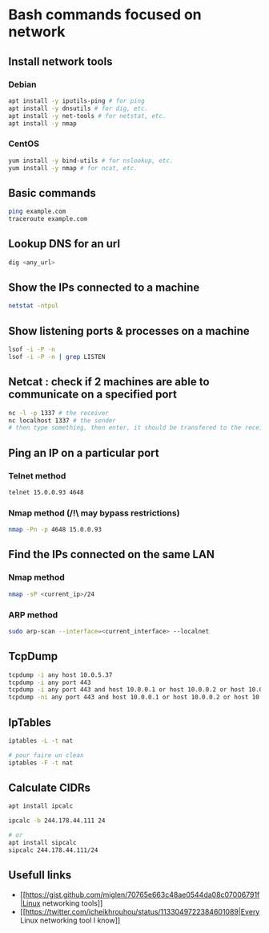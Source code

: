 # Bash commands focused on network

## Install network tools
### Debian
```bash
apt install -y iputils-ping # for ping
apt install -y dnsutils # for dig, etc.
apt install -y net-tools # for netstat, etc.
apt install -y nmap
```

### CentOS
```bash
yum install -y bind-utils # for nslookup, etc.
yum install -y nmap # for ncat, etc.
```

## Basic commands
```bash
ping example.com
traceroute example.com
```

## Lookup DNS for an url
```bash
dig <any_url>
```

## Show the IPs connected to a machine
```bash
netstat -ntpul
```


## Show listening ports & processes on a machine
```bash
lsof -i -P -n
lsof -i -P -n | grep LISTEN
```

## Netcat : check if 2 machines are able to communicate on a specified port
```bash
nc -l -p 1337 # the receiver
nc localhost 1337 # the sender
# then type something, then enter, it should be transfered to the receiver
```


## Ping an IP on a particular port
### Telnet method
```bash
telnet 15.0.0.93 4648
```

### Nmap method (/!\ may bypass restrictions)
```bash
nmap -Pn -p 4648 15.0.0.93
```

## Find the IPs connected on the same LAN
### Nmap method
```bash
nmap -sP <current_ip>/24
```
### ARP method
```bash
sudo arp-scan --interface=<current_interface> --localnet
```

## TcpDump

```bash
tcpdump -i any host 10.0.5.37
tcpdump -i any port 443
tcpdump -i any port 443 and host 10.0.0.1 or host 10.0.0.2 or host 10.0.0.3
tcpdump -ni any port 443 and host 10.0.0.1 or host 10.0.0.2 or host 10.0.0.3
```

## IpTables

```bash
iptables -L -t nat

# pour faire un clean
iptables -F -t nat
```

## Calculate CIDRs

```bash
apt install ipcalc

ipcalc -b 244.178.44.111 24

# or
apt install sipcalc
sipcalc 244.178.44.111/24
```

## Usefull links
  * [[https://gist.github.com/miglen/70765e663c48ae0544da08c07006791f|Linux networking tools]]
  * [[https://twitter.com/icheikhrouhou/status/1133049722384601089|Every Linux networking tool I know]]
